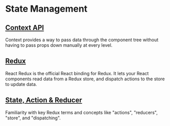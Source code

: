 # State Management

## [Context API](https://reactjs.org/docs/context.html)

Context provides a way to pass data through the component tree without having to pass props down manually at every level.

## [Redux](https://redux-toolkit.js.org/)

React Redux is the official React binding for Redux. It lets your React components read data from a Redux store, and dispatch actions to the store to update data.

## [State, Action & Reducer](https://redux.js.org/tutorials/fundamentals/part-3-state-actions-reducers)

Familiarity with key Redux terms and concepts like "actions", "reducers", "store", and "dispatching".

